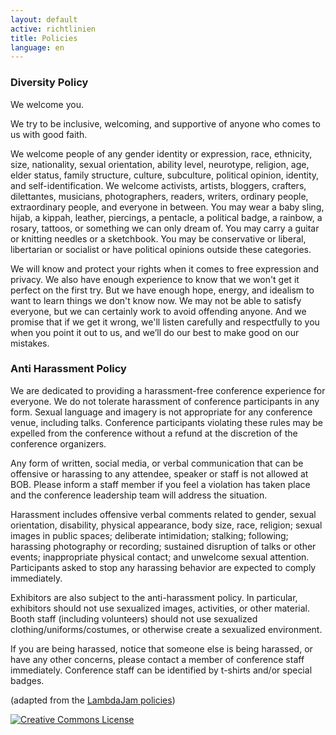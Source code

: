 ```yaml
---
layout: default
active: richtlinien
title: Policies
language: en
---
```


### Diversity Policy

We welcome you.

We try to be inclusive, welcoming, and supportive of anyone who comes
to us with good faith.

We welcome people of any gender identity or expression, race,
ethnicity, size, nationality, sexual orientation, ability level,
neurotype, religion, age, elder status, family structure, culture,
subculture, political opinion, identity, and self-identification. We
welcome activists, artists, bloggers, crafters, dilettantes,
musicians, photographers, readers, writers, ordinary people,
extraordinary people, and everyone in between. You may wear a baby
sling, hijab, a kippah, leather, piercings, a pentacle, a political
badge, a rainbow, a rosary, tattoos, or something we can only dream
of. You may carry a guitar or knitting needles or a sketchbook. You
may be conservative or liberal, libertarian or socialist or have
political opinions outside these categories.

We will know and protect your rights when it comes to free expression
and privacy. We also have enough experience to know that we won't get
it perfect on the first try. But we have enough hope, energy, and
idealism to want to learn things we don't know now. We may not be able
to satisfy everyone, but we can certainly work to avoid offending
anyone. And we promise that if we get it wrong, we'll listen carefully
and respectfully to you when you point it out to us, and we’ll do our
best to make good on our mistakes.

### Anti Harassment Policy

We are dedicated to providing a harassment-free conference experience
for everyone. We do not tolerate harassment of conference participants
in any form. Sexual language and imagery is not appropriate for any
conference venue, including talks. Conference participants violating
these rules may be expelled from the conference without a refund at
the discretion of the conference organizers.

Any form of written, social media, or verbal communication that can be
offensive or harassing to any attendee, speaker or staff is not
allowed at BOB. Please inform a staff member if you feel a violation
has taken place and the conference leadership team will address the
situation.

Harassment includes offensive verbal comments related to gender,
sexual orientation, disability, physical appearance, body size, race,
religion; sexual images in public spaces; deliberate intimidation;
stalking; following; harassing photography or recording; sustained
disruption of talks or other events; inappropriate physical contact;
and unwelcome sexual attention. Participants asked to stop any
harassing behavior are expected to comply immediately.

Exhibitors are also subject to the anti-harassment policy. In
particular, exhibitors should not use sexualized images, activities,
or other material. Booth staff (including volunteers) should not use
sexualized clothing/uniforms/costumes, or otherwise create a
sexualized environment.

If you are being harassed, notice that someone else is being harassed,
or have any other concerns, please contact a member of conference
staff immediately. Conference staff can be identified by t-shirts
and/or special badges.

(adapted from the [LambdaJam policies](http://www.lambdajam.com/policies.html))

[![Creative Commons License](http://i.creativecommons.org/l/by-sa/3.0/88x31.png)](http://creativecommons.org/licenses/by-sa/3.0/)

